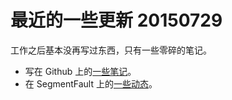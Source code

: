 # 最近的一些更新 20150729

工作之后基本没再写过东西，只有一些零碎的笔记。

 - 写在 Github 上的[一些笔记](https://github.com/hudidit/hudidit.github.io/issues)。
 - 在 SegmentFault 上的[一些动态](http://segmentfault.com/u/huyue)。
